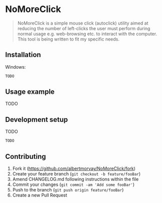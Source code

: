 # NoMoreClick
> NoMoreClick is a simple mouse click (autoclick) utility aimed at reducing the number of left-clicks the user must perform during normal usage e.g. web-browsing etc. to interact with the computer. This tool is being written to fit my specific needs.

## Installation

Windows:

```sh
TODO
```

## Usage example

TODO

## Development setup

TODO

```sh
TODO
```

## Contributing

1. Fork it (<https://github.com/albertmorvay/NoMoreClick/fork>)
2. Create your feature branch (`git checkout -b feature/fooBar`)
3. Amend CHANGELOG.md following instructions within the file
4. Commit your changes (`git commit -am 'Add some fooBar'`)
5. Push to the branch (`git push origin feature/fooBar`)
6. Create a new Pull Request